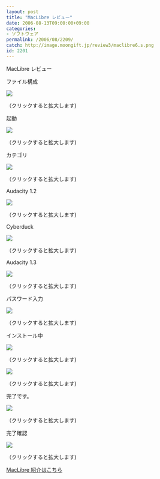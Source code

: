 ```yaml
---
layout: post
title: "MacLibre レビュー"
date: 2006-08-13T09:00:00+09:00
categories:
- ソフトウェア
permalink: /2006/08/2209/
catch: http://image.moongift.jp/review3/maclibre6.s.png
id: 2201
---
```

MacLibre レビュー  
<!--more-->

ファイル構成

  

[![](http://image.moongift.jp/review3/maclibre1.s.png)](http://image.moongift.jp/review3/maclibre1.png)  
  
（クリックすると拡大します)

  

起動

  

[![](http://image.moongift.jp/review3/maclibre2.s.png)](http://image.moongift.jp/review3/maclibre2.png)  
  
（クリックすると拡大します)

  

カテゴリ

  

[![](http://image.moongift.jp/review3/maclibre3.s.png)](http://image.moongift.jp/review3/maclibre3.png)  
  
（クリックすると拡大します)

  

Audacity 1.2

  

[![](http://image.moongift.jp/review3/maclibre4.s.png)](http://image.moongift.jp/review3/maclibre4.png)  
  
（クリックすると拡大します)

  

Cyberduck

  

[![](http://image.moongift.jp/review3/maclibre5.s.png)](http://image.moongift.jp/review3/maclibre5.png)  
  
（クリックすると拡大します)

  

Audacity 1.3

  

[![](http://image.moongift.jp/review3/maclibre6.s.png)](http://image.moongift.jp/review3/maclibre6.png)  
  
（クリックすると拡大します)

  

パスワード入力

  

[![](http://image.moongift.jp/review3/maclibre7.s.png)](http://image.moongift.jp/review3/maclibre7.png)  
  
（クリックすると拡大します)

  

インストール中

  

[![](http://image.moongift.jp/review3/maclibre8.s.png)](http://image.moongift.jp/review3/maclibre8.png)  
  
（クリックすると拡大します)

  

[![](http://image.moongift.jp/review3/maclibre9.s.png)](http://image.moongift.jp/review3/maclibre9.png)  
  
（クリックすると拡大します)

  

完了です。

  

[![](http://image.moongift.jp/review3/maclibre10.s.png)](http://image.moongift.jp/review3/maclibre10.png)  
  
（クリックすると拡大します)

  

完了確認

  

[![](http://image.moongift.jp/review3/maclibre11.s.png)](http://image.moongift.jp/review3/maclibre11.png)  
  
（クリックすると拡大します)

  

[MacLibre 紹介はこちら](http://oss.moongift.jp/intro/i-2202.html)

